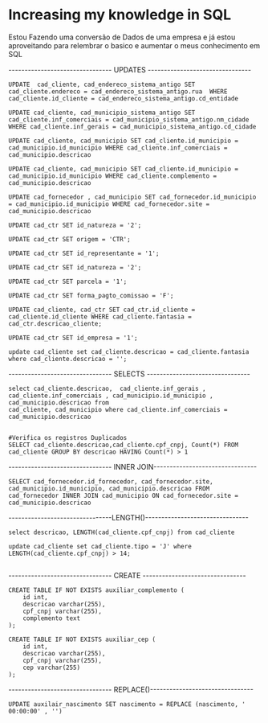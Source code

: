 # Increasing my knowledge in SQL

Estou Fazendo uma conversão de Dados de uma empresa e já estou aproveitando para relembrar o basico e aumentar o meus conhecimento em SQL


-------------------------------- UPDATES --------------------------------

```
UPDATE  cad_cliente, cad_endereco_sistema_antigo SET cad_cliente.endereco = cad_endereco_sistema_antigo.rua  WHERE cad_cliente.id_cliente = cad_endereco_sistema_antigo.cd_entidade

UPDATE cad_cliente, cad_municipio_sistema_antigo SET cad_cliente.inf_comerciais = cad_municipio_sistema_antigo.nm_cidade WHERE cad_cliente.inf_gerais = cad_municipio_sistema_antigo.cd_cidade

UPDATE cad_cliente, cad_municipio SET cad_cliente.id_municipio = cad_municipio.id_municipio WHERE cad_cliente.inf_comerciais = cad_municipio.descricao

UPDATE cad_cliente, cad_municipio SET cad_cliente.id_municipio = cad_municipio.id_municipio WHERE cad_cliente.complemento = cad_municipio.descricao

UPDATE cad_fornecedor , cad_municipio SET cad_fornecedor.id_municipio = cad_municipio.id_municipio WHERE cad_fornecedor.site = cad_municipio.descricao

UPDATE cad_ctr SET id_natureza = '2';

UPDATE cad_ctr SET origem = 'CTR';

UPDATE cad_ctr SET id_representante = '1';

UPDATE cad_ctr SET id_natureza = '2';

UPDATE cad_ctr SET parcela = '1';

UPDATE cad_ctr SET forma_pagto_comissao = 'F';

UPDATE cad_cliente, cad_ctr SET cad_ctr.id_cliente = cad_cliente.id_cliente WHERE cad_cliente.fantasia = cad_ctr.descricao_cliente;

UPDATE cad_ctr SET id_empresa = '1';

update cad_cliente set cad_cliente.descricao = cad_cliente.fantasia where cad_cliente.descricao = '';

```
-------------------------------- SELECTS --------------------------------
````
select cad_cliente.descricao,  cad_cliente.inf_gerais , cad_cliente.inf_comerciais , cad_municipio.id_municipio , cad_municipio.descricao from
cad_cliente, cad_municipio where cad_cliente.inf_comerciais = cad_municipio.descricao


#Verifica os registros Duplicados
SELECT cad_cliente.descricao,cad_cliente.cpf_cnpj, Count(*) FROM cad_cliente GROUP BY descricao HAVING Count(*) > 1

````
-------------------------------- INNER JOIN--------------------------------
````
SELECT cad_fornecedor.id_fornecedor, cad_fornecedor.site, cad_municipio.id_municipio, cad_municipio.descricao FROM cad_fornecedor INNER JOIN cad_municipio ON cad_fornecedor.site = cad_municipio.descricao
````
--------------------------------LENGTH()--------------------------------
````
select descricao, LENGTH(cad_cliente.cpf_cnpj) from cad_cliente

update cad_cliente set cad_cliente.tipo = 'J' where LENGTH(cad_cliente.cpf_cnpj) > 14;


````
-------------------------------- CREATE --------------------------------

````
CREATE TABLE IF NOT EXISTS auxiliar_complemento (
    id int,
    descricao varchar(255),
    cpf_cnpj varchar(255),
    complemento text
);

CREATE TABLE IF NOT EXISTS auxiliar_cep (
    id int,
    descricao varchar(255),
    cpf_cnpj varchar(255),
    cep varchar(255)
);

````
-------------------------------- REPLACE()--------------------------------

````
UPDATE auxilair_nascimento SET nascimento = REPLACE (nascimento, ' 00:00:00' , '')

````
